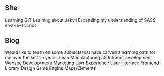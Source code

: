 ## Site
Learning GIT
Learning about Jekyll
Expanding my understanding of SASS and JavaScript

## Blog
Would like to touch on some subjects that have carved a learning path for me over the last 25 years.
Lean Manufacturing
5S
Intranet Development
Website Developement
Marketing
User Experience
User Interface
Frontend Library Design
Game Engine Maps/Elements
